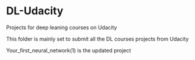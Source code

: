 # DL-Udacity
Projects for deep leaning courses on Udacity

This folder is mainly set to submit all the DL courses projects from Udacity

Your_first_neural_network(1) is the updated project
